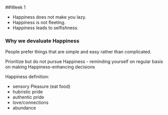 ##Week 1
* Happiness does not make you lazy.
* Happiness is not fleeting.
* Happiness leads to selfishness.

### Why we devaluate Happiness
People prefer things that are simple and easy rather than complicated.

Prioritize but do not pursue Happiness - reminding yourself on regular basis on making Happiness-enhancing decisions

Happiness definition:
* sensory Pleasure (eat food)
* hubristic pride
* authentic pride
* love/connections
* abundance
